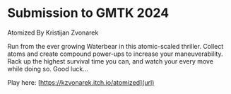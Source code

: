 # Submission to GMTK 2024

Atomized
By Kristijan Zvonarek

Run from the ever growing Waterbear in this atomic-scaled thriller. Collect atoms and create compound power-ups to increase your maneuverability. Rack up the highest survival time you can, and watch your every move while doing so. Good luck...

Play here: [https://kzvonarek.itch.io/atomized](url)
